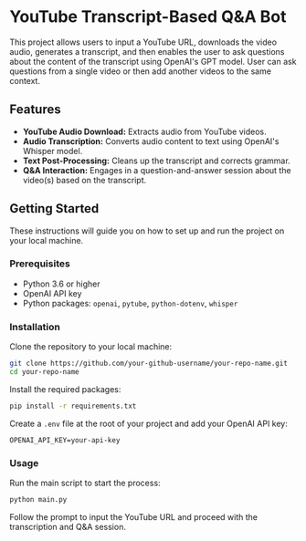 # YouTube Transcript-Based Q&A Bot

This project allows users to input a YouTube URL, downloads the video audio, generates a transcript, and then enables the user to ask questions about the content of the transcript using OpenAI's GPT model. User can ask questions from a single video or then add another videos to the same context.

## Features

- **YouTube Audio Download:** Extracts audio from YouTube videos.
- **Audio Transcription:** Converts audio content to text using OpenAI's Whisper model.
- **Text Post-Processing:** Cleans up the transcript and corrects grammar.
- **Q&A Interaction:** Engages in a question-and-answer session about the video(s) based on the transcript.

## Getting Started

These instructions will guide you on how to set up and run the project on your local machine.

### Prerequisites

- Python 3.6 or higher
- OpenAI API key
- Python packages: `openai`, `pytube`, `python-dotenv`, `whisper`

### Installation

Clone the repository to your local machine:

```sh
git clone https://github.com/your-github-username/your-repo-name.git
cd your-repo-name
```

Install the required packages:

```sh
pip install -r requirements.txt
```

Create a `.env` file at the root of your project and add your OpenAI API key:

```env
OPENAI_API_KEY=your-api-key
```

### Usage

Run the main script to start the process:

```sh
python main.py
```
Follow the prompt to input the YouTube URL and proceed with the transcription and Q&A session.
